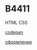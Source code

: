 # B4411

HTML CSS

[codepen](https://codepen.io/Academy-top/pen/vYQNrQa)


[оформление](https://www.cssmatic.com/border-radius)
